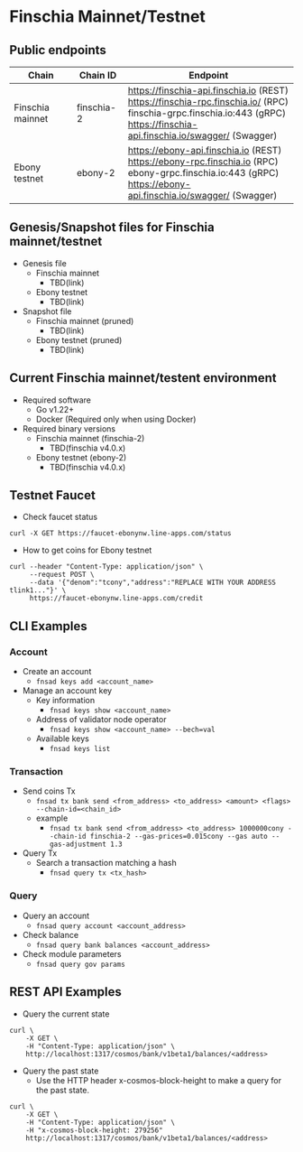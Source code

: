 # Finschia Mainnet/Testnet

## Public endpoints

| Chain            | Chain ID   | Endpoint                                                                                                                                                                          |
| ---------------- | ---------- |-----------------------------------------------------------------------------------------------------------------------------------------------------------------------------------|
| Finschia mainnet | finschia-2 | https://finschia-api.finschia.io (REST)<br>https://finschia-rpc.finschia.io/ (RPC)<br>finschia-grpc.finschia.io:443 (gRPC)<br>https://finschia-api.finschia.io/swagger/ (Swagger) |
| Ebony testnet    | ebony-2    | https://ebony-api.finschia.io (REST)<br>https://ebony-rpc.finschia.io (RPC)<br>ebony-grpc.finschia.io:443 (gRPC)<br>https://ebony-api.finschia.io/swagger/  (Swagger)             |

## Genesis/Snapshot files for Finschia mainnet/testnet

* Genesis file
    * Finschia mainnet
        * TBD(link)
    * Ebony testnet
        * TBD(link)
* Snapshot file
    * Finschia mainnet (pruned)
        * TBD(link)
    * Ebony testnet (pruned)
        * TBD(link)

## Current Finschia mainnet/testent environment

* Required software
    * Go v1.22+
    * Docker (Required only when using Docker)
* Required binary versions
    * Finschia mainnet (finschia-2)
        * TBD(finschia v4.0.x)
    * Ebony testnet (ebony-2)
        * TBD(finschia v4.0.x)

## Testnet Faucet

* Check faucet status

```shell
curl -X GET https://faucet-ebonynw.line-apps.com/status
```
* How to get coins for Ebony testnet

```shell
curl --header "Content-Type: application/json" \
     --request POST \
     --data '{"denom":"tcony","address":"REPLACE WITH YOUR ADDRESS tlink1..."}' \
     https://faucet-ebonynw.line-apps.com/credit
```

## CLI Examples

### Account

* Create an account
    * `fnsad keys add <account_name>`
* Manage an account key
    * Key information
        * `fnsad keys show <account_name>`
    * Address of validator node operator
        * `fnsad keys show <account_name> --bech=val`
    * Available keys
        * `fnsad keys list`

### Transaction

* Send coins Tx
    * `fnsad tx bank send <from_address> <to_address> <amount> <flags> --chain-id=<chain_id>`
    * example
        * `fnsad tx bank send <from_address> <to_address> 1000000cony --chain-id finschia-2 --gas-prices=0.015cony --gas auto --gas-adjustment 1.3`
* Query Tx
    * Search a transaction matching a hash
        * `fnsad query tx <tx_hash>`

### Query

* Query an account
    * `fnsad query account <account_address>`
* Check balance
    * `fnsad query bank balances <account_address>`
* Check module parameters
    * `fnsad query gov params`

## REST API Examples

* Query the current state

```shell
curl \
    -X GET \
    -H "Content-Type: application/json" \
    http://localhost:1317/cosmos/bank/v1beta1/balances/<address>
```

* Query the past state
    * Use the HTTP header x-cosmos-block-height to make a query for the past state.

```shell
curl \
    -X GET \
    -H "Content-Type: application/json" \
    -H "x-cosmos-block-height: 279256"
    http://localhost:1317/cosmos/bank/v1beta1/balances/<address>
```
